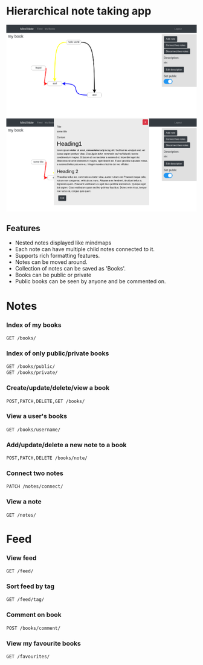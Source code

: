 # Hierarchical note taking app

![](images/map.png)
![](images/createnote.png)
## Features

* Nested notes displayed like mindmaps
* Each note can have multiple child notes connected to it.
* Supports rich formatting features.
* Notes can be moved around.
* Collection of notes can be saved as 'Books'.
* Books can be public or private
* Public books can be seen by anyone and be commented on.

# Notes


### Index of my books

```
GET /books/
```

### Index of only public/private books

```
GET /books/public/
GET /books/private/
```

### Create/update/delete/view a book

```
POST,PATCH,DELETE,GET /books/
```


### View a user's books

```
GET /books/username/
```


### Add/update/delete a new note to a book

```
POST,PATCH,DELETE /books/note/
```


### Connect two notes

```
PATCH /notes/connect/
```


### View a note

```
GET /notes/
```


# Feed

### View feed

```
GET /feed/
```

### Sort feed by tag

```
GET /feed/tag/
```


### Comment on book

```
POST /books/comment/
```


### View my favourite books

```
GET /favourites/
```
